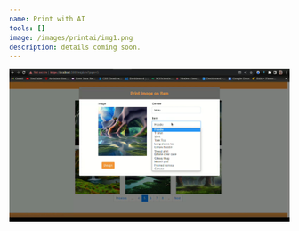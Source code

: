 ```yaml
---
name: Print with AI
tools: []
image: /images/printai/img1.png
description: details coming soon.
---
```


![preview](/images/printai/img1.png)